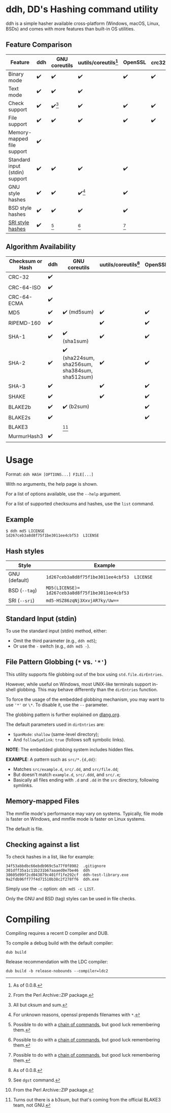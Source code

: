 # ddh, DD's Hashing command utility

ddh is a simple hasher available cross-platform (Windows, macOS, Linux, BSDs)
and comes with more features than built-in OS utilities.

## Feature Comparison

| Feature | ddh | GNU coreutils | uutils/coreutils[^7] | OpenSSL | crc32(1)[^1] |
|---|---|---|---|---|---|
| Binary mode | ✔️ | ✔️ | ✔️ | ✔️ | ✔️ |
| Text mode | ✔️ | ✔️ | ✔️ | | |
| Check support | ✔️ | ✔️[^2] | ✔️ | ✔️ | ✔️ |
| File support | ✔️ | ✔️ | ✔️ | ✔️ | ✔️ |
| Memory-mapped file support | ✔️ | | | | |
| Standard input (stdin) support | ✔️ | ✔️ | ✔️ | ✔️ | |
| GNU style hashes | ✔️ | ✔️ | ✔️[^4] | ✔️ | |
| BSD style hashes | ✔️ | ✔️ | ✔️ | ✔️ | |
| [SRI style hashes](https://developer.mozilla.org/en-US/docs/Web/Security/Subresource_Integrity) | ✔️ | [^5] | [^5] | [^5] | |

## Algorithm Availability

| Checksum or Hash | ddh | GNU coreutils | uutils/coreutils[^7] | OpenSSL[^3] | crc32(1)[^1] |
|---|---|---|---|---|---|
| CRC-32 | ✔️ | | | | ✔️ |
| CRC-64-ISO | ✔️ | | | |
| CRC-64-ECMA | ✔️ | | | |
| MD5 | ✔️ | ✔️ (md5sum) | ✔️ | ✔️ | |
| RIPEMD-160 | ✔️ | | ✔️ | ✔️ | |
| SHA-1 | ✔️ | ✔️ (sha1sum) | ✔️ | ✔️ | |
| SHA-2 | ✔️ | ✔️ (sha224sum, sha256sum, sha384sum, sha512sum) | ✔️ | ✔️ | |
| SHA-3 | ✔️ | | ✔️ | ✔️ | |
| SHAKE | ✔️ | | ✔️ | ✔️ | |
| BLAKE2b | ✔️ | ✔️ (b2sum) | | ✔️ | |
| BLAKE2s | ✔️ | | | ✔️ | |
| BLAKE3 | | [^6] | | | | |
| MurmurHash3 | ✔️ | | | | | |

# Usage

Format: `ddh HASH [OPTIONS...] FILE[...]`

With no arguments, the help page is shown.

For a list of options available, use the `--help` argument.

For a list of supported checksums and hashes, use the `list` command.

## Example

```
$ ddh md5 LICENSE
1d267ceb3a8d8f75f1be3011ee4cbf53  LICENSE
```

## Hash styles

| Style | Example |
|---|---|
| GNU (default) | `1d267ceb3a8d8f75f1be3011ee4cbf53  LICENSE` |
| BSD (`--tag`) | `MD5(LICENSE)= 1d267ceb3a8d8f75f1be3011ee4cbf53` |
| SRI (`--sri`) | `md5-HSZ86zqNj3XxvjAR7ky/Uw==` |

## Standard Input (stdin)

To use the standard input (stdin) method, either:
- Omit the third parameter (e.g., `ddh md5`);
- Or use the `-` switch (e.g., `ddh md5 -`).

## File Pattern Globbing (`*` vs. `'*'`)

This utility supports file globbing out of the box using `std.file.dirEntries`.

However, while useful on Windows, most UNIX-like terminals support in-shell
globbing. This may behave differently than the `dirEntries` function.

To force the usage of the embedded globbing mechanism, you may want to use
`'*'` or `\*`. To disable it, use the `--` parameter.

The globbing pattern is further explained on
[dlang.org](https://dlang.org/phobos/std_path.html#.globMatch).

The default parameters used in `dirEntries` are:
- `SpanMode`: `shallow` (same-level directory);
- And `followSymlink`: `true` (follows soft symbolic links).

**NOTE**: The embedded globbing system includes hidden files.

**EXAMPLE**: A pattern such as `src/*.{d,dd}`:
- Matches `src/example.d`, `src/.dd`, and `src/file.dd`;
- But doesn't match `example.d`, `src/.ddd`, and `src/.e`;
- Basically all files ending with `.d` and `.dd` in the `src` directory, following symlinks.

## Memory-mapped Files

The mmfile mode's performance may vary on systems. Typically, file
mode is faster on Windows, and mmfile mode is faster on Linux systems.

The default is file.

## Checking against a list

To check hashes in a list, like for example:
```
34f53abbdbc66ebdb969c5a77f0f8902  .gitignore
301dff35a1c11b231b67aaaed0e7be46  ddh
38605d99f2cd043879c401ff1fe292cf  ddh-test-library.exe
9a2fdb96ff77f4d71510b38c2f278ff6  ddh.exe
```

Simply use the `-c` option: `ddh md5 -c LIST`.

Only the GNU and BSD (tag) styles can be used in file checks.

# Compiling

Compiling requires a recent D compiler and DUB.

To compile a debug build with the default compiler:
```
dub build
```

Release recommendation with the LDC compiler:
```
dub build -b release-nobounds --compiler=ldc2
```

[^1]: From the Perl Archive::ZIP package.
[^2]: All but cksum and sum.
[^3]: See `dgst` command.
[^4]: For unknown reasons, openssl prepends filenames with `*`.
[^5]: Possible to do with a [chain of commands](https://developer.mozilla.org/en-US/docs/Web/Security/Subresource_Integrity#tools_for_generating_sri_hashes), but good luck remembering them.
[^6]: Turns out there is a b3sum, but that's coming from the official BLAKE3 team, not GNU.
[^7]: As of 0.0.8.
